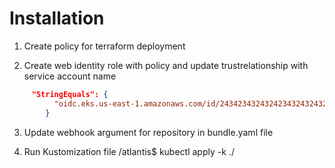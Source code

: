 # Installation
1. Create policy for terraform deployment

2. Create web identity role with policy and update trustrelationship with service account name

```json
     "StringEquals": {
          "oidc.eks.us-east-1.amazonaws.com/id/2434234324324234324324324:sub": "system:serviceaccount:default:atlantis-controller"
        }
```
3. Update webhook argument for repository in bundle.yaml file


4. Run Kustomization file
    /atlantis$ kubectl apply -k ./ 
